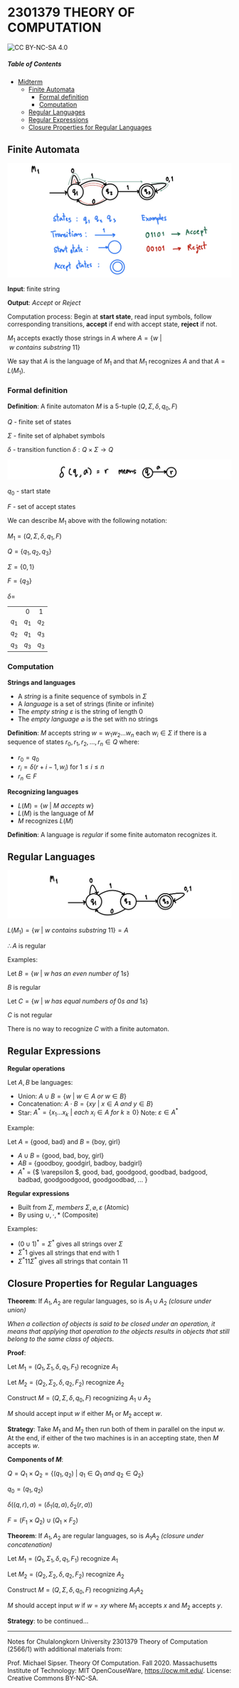 # 2301379 THEORY OF COMPUTATION

![CC BY-NC-SA 4.0](https://img.shields.io/badge/License-CC%20BY--NC--SA%204.0-yellow.svg)

##### Table of Contents
- [Midterm](#midterm)
    - [Finite Automata](#finite-automata)
        - [Formal definition](#formal-definition)
        - [Computation](#computation)
    - [Regular Languages](#regular-languages)
    - [Regular Expressions](#regular-expressions)
    - [Closure Properties for Regular Languages](#closure-properties-for-regular-languages)

## Finite Automata ##

![finite automata](images/fa01.png)

**Input**: finite string

**Output**: *Accept* or *Reject*

Computation process: Begin at **start state**, read input symbols, follow corresponding transitions, **accept** if end with accept state, **reject** if not.

$M_{1}$ accepts exactly those strings in $A$ where $A = \{w \ | \ w \ contains \ substring \ 11\}$

We say that $A$ is the language of $M_{1}$ and that $M_{1}$ recognizes $A$ and that $A = L(M_{1})$.

### Formal definition ###

**Definition**: A finite automaton $M$ is a 5-tuple $(Q, \Sigma, \delta, q_{0}, F)$

$Q$ - finite set of states

$\Sigma$ - finite set of alphabet symbols

$\delta$ - transition function $\delta: Q \times \Sigma \rightarrow Q$ 

![transition function](images/fa02.png)

$q_{0}$ - start state

$F$ - set of accept states

We can describe $M_{1}$ above with the following notation:

$M_{1} = (Q, \Sigma, \delta, q_{1}, F)$

$Q = \{{q_{1}, q_{2}, q_{3}}\}$

$\Sigma = \{0, 1\}$

$F = \{q_{3}\}$

$\delta =$ 

|         |         |         |
| :-----: | :-----: | :-----: |
|         | 0       | 1       |
| $q_{1}$ | $q_{1}$ | $q_{2}$ |
| $q_{2}$ | $q_{1}$ | $q_{3}$ |
| $q_{3}$ | $q_{3}$ | $q_{3}$ |

### Computation ###

**Strings and languages**

- A *string* is a finite sequence of symbols in $\Sigma$
- A *language* is a set of strings (finite or infinite)
- The *empty string* $\varepsilon$ is the string of length 0
- The *empty language* $\varnothing$ is the set with no strings

**Definition**: $M$ accepts string $w = w_{1} w_{2} ... w_{n}$ each $w_{i} \in \Sigma$ if there is a sequence of states $r_{0},r_{1},r_{2},...,r_{n} \in Q$
where:
- $r_{0} = q_{0}$
- $r_{i} = \delta(r+{i-1},w_{i})$ for $1 \leq i \leq n$
- $r_{n} \in F$

**Recognizing languages**

- $L(M) = \{w \ | \ M \ accepts \ w\}$
- $L(M)$ is the language of $M$
- $M$ recognizes $L(M)$

**Definition**: A language is *regular* if some finite automaton recognizes it.

## Regular Languages ##

![regular languages example](images/fa03.png)

$L(M_{1}) = \{w \ | \ w \ contains \ substring \ 11\} = A$

$\therefore A$ is regular

Examples:

Let $B = \{w \ | \ w \ has \ an \ even \ number \ of \ 1s\}$

$B$ is regular

Let $C = \{w \ | \ w \ has \ equal \ numbers \ of \ 0s \ and \ 1s\}$

$C$ is not regular

There is no way to recognize $C$ with a finite automaton.

## Regular Expressions ##

**Regular operations**

Let $A,B$ be languages:

- Union: $A \cup B = \{w \ | \ w \in A \ or \ w \in B\}$
- Concatenation: $A \cdot B = \{xy \ | \ x \in A \ and \ y \in B\}$
- Star: $A^{*} = \{x_{1}...x_{k} \ | \ each \ x_{i} \in A \ for \ k \geq 0\}$ Note: $\varepsilon \in A^{*}$

Example:

Let $A$ = {good, bad} and $B$ = {boy, girl}
- $A \cup B$ = {good, bad, boy, girl}
- $AB$ = {goodboy, goodgirl, badboy, badgirl}
- $A^{*}$ = {$ \varepsilon $, good, bad, goodgood, goodbad, badgood, badbad, goodgoodgood, goodgoodbad, ... }

**Regular expressions**

- Built from $\Sigma, \ members \ \Sigma, \varnothing, \varepsilon$ (Atomic)
- By using $\cup, \cdot, *$ (Composite)

Examples:

- $(0 \cup 1)^{*} = \Sigma^{*}$ gives all strings over $\Sigma$
- $\Sigma^{*}1$ gives all strings that end with 1
- $\Sigma^{*}11\Sigma^{*}$ gives all strings that contain 11

## Closure Properties for Regular Languages ##

**Theorem**: If $A_{1}, A_{2}$ are regular languages, so is $A_{1} \cup A_{2}$ *(closure under union)*

*When a collection of objects is said to be closed under an operation, it means that applying that operation to the objects results in objects that still belong to the same class of objects.*

**Proof**:

Let $M_{1} = (Q_{1}, \Sigma_{1}, \delta, q_{1}, F_{1})$ recognize $A_{1}$

Let $M_{2} = (Q_{2}, \Sigma_{2}, \delta, q_{2}, F_{2})$ recognize $A_{2}$

Construct $M = (Q, \Sigma, \delta, q_{0}, F)$ recognizing $A_{1} \cup A_{2}$

$M$ should accept input $w$ if either $M_{1}$ or $M_{2}$ accept $w$.

**Strategy**: Take $M_{1}$ and $M_{2}$ then run both of them in parallel on the input $w$. At the end, if either of the two machines is in an accepting state, then $M$ accepts $w$.

**Components of $M$**:

$Q = Q_{1} \times Q_{2} = \{(q_{1},q_{2}) \ | \ q_{1} \in Q_{1} \ and \ q_{2} \in Q_{2}\}$

$q_{0} = (q_{1},q_{2})$

$\delta((q,r),a) = (\delta_{1}(q,a),\delta_{2}(r,a))$

$F = (F_{1} \times Q_{2}) \cup (Q_{1} \times F_{2})$

**Theorem**: If $A_{1}, A_{2}$ are regular languages, so is $A_{1}A_{2}$ *(closure under concatenation)*

Let $M_{1} = (Q_{1}, \Sigma_{1}, \delta, q_{1}, F_{1})$ recognize $A_{1}$

Let $M_{2} = (Q_{2}, \Sigma_{2}, \delta, q_{2}, F_{2})$ recognize $A_{2}$

Construct $M = (Q, \Sigma, \delta, q_{0}, F)$ recognizing $A_{1}A_{2}$

$M$ should accept input $w$ if $w = xy$ where $M_{1}$ accepts $x$ and $M_{2}$ accepts $y$.

**Strategy**: to be continued...

---
Notes for Chulalongkorn University 2301379 Theory of Computation (2566/1) with additional materials from:

Prof. Michael Sipser. Theory Of Computation. Fall 2020. Massachusetts Institute of Technology: MIT OpenCouseWare, https://ocw.mit.edu/. License: Creative Commons BY-NC-SA.